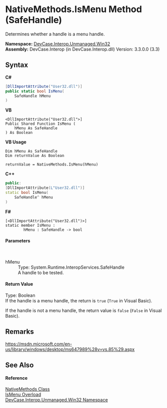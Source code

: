 # NativeMethods.IsMenu Method (SafeHandle)
 

Determines whether a handle is a menu handle.

**Namespace:**&nbsp;<a href="N_DevCase_Interop_Unmanaged_Win32">DevCase.Interop.Unmanaged.Win32</a><br />**Assembly:**&nbsp;DevCase.Interop (in DevCase.Interop.dll) Version: 3.3.0.0 (3.3)

## Syntax

**C#**<br />
``` C#
[DllImportAttribute("User32.dll")]
public static bool IsMenu(
	SafeHandle hMenu
)
```

**VB**<br />
``` VB
<DllImportAttribute("User32.dll">]
Public Shared Function IsMenu ( 
	hMenu As SafeHandle
) As Boolean
```

**VB Usage**<br />
``` VB Usage
Dim hMenu As SafeHandle
Dim returnValue As Boolean

returnValue = NativeMethods.IsMenu(hMenu)
```

**C++**<br />
``` C++
public:
[DllImportAttribute(L"User32.dll")]
static bool IsMenu(
	SafeHandle^ hMenu
)
```

**F#**<br />
``` F#
[<DllImportAttribute("User32.dll")>]
static member IsMenu : 
        hMenu : SafeHandle -> bool 

```


#### Parameters
&nbsp;<dl><dt>hMenu</dt><dd>Type: System.Runtime.InteropServices.SafeHandle<br />A handle to be tested.</dd></dl>

#### Return Value
Type: Boolean<br />If the handle is a menu handle, the return is `true` (`True` in Visual Basic). 

 If the handle is not a menu handle, the return value is `false` (`False` in Visual Basic).

## Remarks
<a href="https://msdn.microsoft.com/en-us/library/windows/desktop/ms647989%28v=vs.85%29.aspx" target="_blank">https://msdn.microsoft.com/en-us/library/windows/desktop/ms647989%28v=vs.85%29.aspx</a>

## See Also


#### Reference
<a href="T_DevCase_Interop_Unmanaged_Win32_NativeMethods">NativeMethods Class</a><br /><a href="Overload_DevCase_Interop_Unmanaged_Win32_NativeMethods_IsMenu">IsMenu Overload</a><br /><a href="N_DevCase_Interop_Unmanaged_Win32">DevCase.Interop.Unmanaged.Win32 Namespace</a><br />